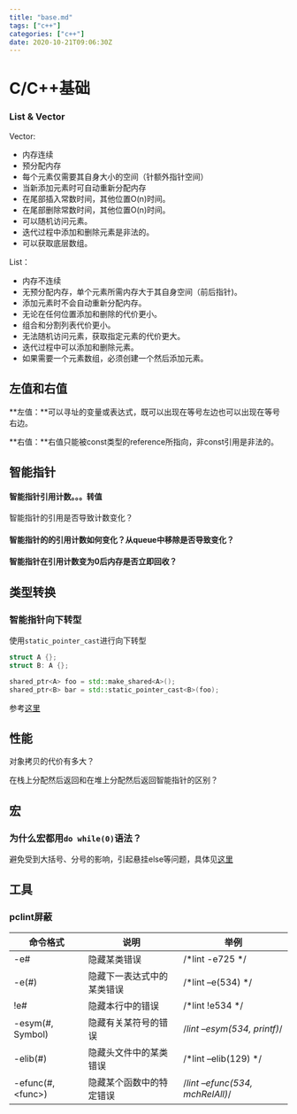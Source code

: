 ```yaml
---
title: "base.md"
tags: ["c++"]
categories: ["c++"]
date: 2020-10-21T09:06:30Z
---
```


# C/C++基础

### List & Vector

Vector:

- 内存连续
- 预分配内存
- 每个元素仅需要其自身大小的空间（针额外指针空间）
- 当新添加元素时可自动重新分配内存
- 在尾部插入常数时间，其他位置O(n)时间。
- 在尾部删除常数时间，其他位置O(n)时间。
- 可以随机访问元素。
- 迭代过程中添加和删除元素是非法的。
- 可以获取底层数组。

List：

- 内存不连续
- 无预分配内存，单个元素所需内存大于其自身空间（前后指针)。
- 添加元素时不会自动重新分配内存。
- 无论在任何位置添加和删除的代价更小。
- 组合和分割列表代价更小。
- 无法随机访问元素，获取指定元素的代价更大。
- 迭代过程中可以添加和删除元素。
- 如果需要一个元素数组，必须创建一个然后添加元素。

## 左值和右值

**左值：**可以寻址的变量或表达式，既可以出现在等号左边也可以出现在等号右边。

**右值：**右值只能被const类型的reference所指向，非const引用是非法的。

## 智能指针

#### 智能指针引用计数。。。转值

智能指针的引用是否导致计数变化？

#### 智能指针的的引用计数如何变化？从queue中移除是否导致变化？

#### 智能指针在引用计数变为0后内存是否立即回收？

## 类型转换

### 智能指针向下转型

使用`static_pointer_cast`进行向下转型

```c++
struct A {};
struct B: A {};

shared_ptr<A> foo = std::make_shared<A>();
shared_ptr<B> bar = std::static_pointer_cast<B>(foo);
```

参考[这里](http://www.cplusplus.com/reference/memory/static_pointer_cast/)

## 性能

对象拷贝的代价有多大？

在栈上分配然后返回和在堆上分配然后返回智能指针的区别？

## 宏

### 为什么宏都用`do while(0)`语法？

避免受到大括号、分号的影响，引起悬挂else等问题，具体见[这里](https://stackoverflow.com/questions/154136/why-use-apparently-meaningless-do-while-and-if-else-statements-in-macros)

## 工具

### pclint屏蔽

| 命令格式            | 说明                       | 举例                            |
| ------------------- | -------------------------- | ------------------------------- |
| -e#                 | 隐藏某类错误               | /*lint -e725 */                 |
| -e(#)               | 隐藏下一表达式中的某类错误 | /*lint –e(534) */               |
| !e#                 | 隐藏本行中的错误           | /*lint !e534 */                 |
| -esym(#, Symbol)    | 隐藏有关某符号的错误       | /*lint –esym(534, printf)*/     |
| -elib(#)            | 隐藏头文件中的某类错误     | /*lint –elib(129) */            |
| -efunc(#, \<func\>) | 隐藏某个函数中的特定错误   | /*lint –efunc(534, mchRelAll)*/ |
